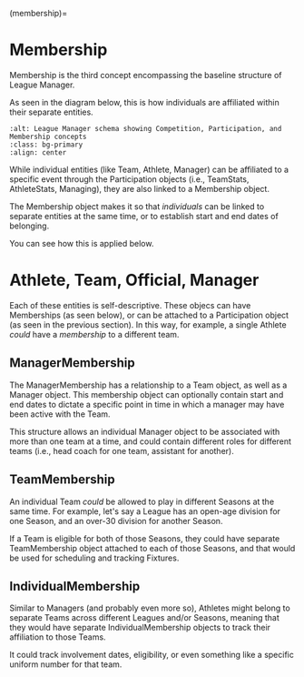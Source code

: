 (membership)=
# Membership

Membership is the third concept encompassing the baseline structure of League Manager.

As seen in the diagram below, this is how individuals are affiliated within their separate entities.

```{image} ../img/basic_competition_participation_membership_wb.png
:alt: League Manager schema showing Competition, Participation, and Membership concepts
:class: bg-primary
:align: center
```

While individual entities (like Team, Athlete, Manager) can be affiliated to a specific event through the Participation objects (i.e., TeamStats, AthleteStats, Managing), they are also linked to a Membership object.

The Membership object makes it so that _individuals_ can be linked to separate entities at the same time, or to establish start and end dates of belonging.

You can see how this is applied below.

# Athlete, Team, Official, Manager

Each of these entities is self-descriptive. These objecs can have Memberships (as seen below), or can be attached to a Participation object (as seen in the previous section). In this way, for example, a single Athlete _could_ have a _membership_ to a different team. 

## ManagerMembership

The ManagerMembership has a relationship to a Team object, as well as a Manager object. This membership object can optionally contain start and end dates to dictate a specific point in time in which a manager may have been active with the Team.

This structure allows an individual Manager object to be associated with more than one team at a time, and could contain different roles for different teams (i.e., head coach for one team, assistant for another).

## TeamMembership

An individual Team _could_ be allowed to play in different Seasons at the same time. For example, let's say a League has an open-age division for one Season, and an over-30 division for another Season.

If a Team is eligible for both of those Seasons, they could have separate TeamMembership object attached to each of those Seasons, and that would be used for scheduling and tracking Fixtures.

## IndividualMembership

Similar to Managers (and probably even more so), Athletes might belong to separate Teams across different Leagues and/or Seasons, meaning that they would have separate IndividualMembership objects to track their affiliation to those Teams.

It could track involvement dates, eligibility, or even something like a specific uniform number for that team.